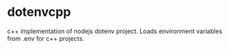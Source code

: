 # dotenvcpp
c++ implementation of nodejs dotenv project. Loads environment variables from .env for c++ projects.
